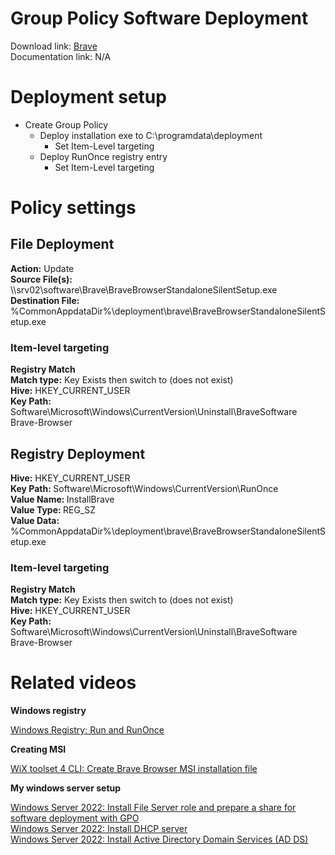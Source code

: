# Group Policy Software Deployment
Download link: [Brave](https://github.com/brave/brave-browser) <br />
Documentation link:  N/A

# Deployment setup
* Create Group Policy
    * Deploy installation exe to C:\programdata\deployment
        * Set Item-Level targeting
    * Deploy RunOnce registry entry
        * Set Item-Level targeting

# Policy settings
## File Deployment
<b>Action:</b> Update <br />
<b>Source File(s):</b> \\\\srv02\software\Brave\BraveBrowserStandaloneSilentSetup.exe <br />
<b>Destination File:</b> %CommonAppdataDir%\deployment\brave\BraveBrowserStandaloneSilentSetup.exe

### Item-level targeting
<b>Registry Match</b><br />
<b>Match type:</b> Key Exists then switch to (does not exist) <br />
<b>Hive:</b> HKEY_CURRENT_USER <br />
<b>Key Path:</b> Software\Microsoft\Windows\CurrentVersion\Uninstall\BraveSoftware Brave-Browser

## Registry Deployment
<b>Hive:</b> HKEY_CURRENT_USER <br />
<b>Key Path: </b> Software\Microsoft\Windows\CurrentVersion\RunOnce <br />
<b>Value Name: </b> InstallBrave <br />
<b>Value Type: </b> REG_SZ <br />
<b>Value Data: </b> %CommonAppdataDir%\deployment\brave\BraveBrowserStandaloneSilentSetup.exe

### Item-level targeting
<b>Registry Match</b><br />
<b>Match type:</b> Key Exists then switch to (does not exist) <br />
<b>Hive:</b> HKEY_CURRENT_USER <br />
<b>Key Path:</b> Software\Microsoft\Windows\CurrentVersion\Uninstall\BraveSoftware Brave-Browser

# Related videos

<b>Windows registry</b>

[Windows Registry: Run and RunOnce](https://youtu.be/zgFzCq5uEPw) <br />

<b>Creating MSI</b>

[WiX toolset 4 CLI: Create Brave Browser MSI installation file](https://youtu.be/zZyS3LLuy5Q)<br />

<b>My windows server setup</b>

[Windows Server 2022: Install File Server role and prepare a share for software deployment with GPO](https://youtu.be/jEWSdC2qwyA) <br />
[Windows Server 2022: Install DHCP server](https://youtu.be/8n0MD9stQis) <br />
[Windows Server 2022: Install Active Directory Domain Services (AD DS)](https://youtu.be/1cYewbW3Tl0) <br />
